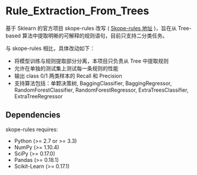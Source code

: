 # Rule_Extraction_From_Trees



基于 Sklearn 的官方项目 skope-rules 改写 ( [Skope-rules 地址](https://github.com/scikit-learn-contrib/skope-rules) )，旨在从 Tree-based 算法中提取明晰的可解释的规则语句，目前只支持二分类任务。

与 skope-rules 相比，具体改动如下：
- 将模型训练与规则提取部分分离，本项目只负责从 Tree 中提取规则
- 允许在单独的测试集上测试每一条规则的性能
- 输出 class 0/1 两类样本的 Recall 和 Precision
- 支持算法包括：单颗决策树, BaggingClassifier, BaggingRegressor, RandomForestClassifier, RandomForestRegressor, ExtraTreesClassifier, ExtraTreeRegressor





Dependencies
------------

skope-rules requires:

- Python (>= 2.7 or >= 3.3)
- NumPy (>= 1.10.4)
- SciPy (>= 0.17.0)
- Pandas (>= 0.18.1)
- Scikit-Learn (>= 0.17.1)

